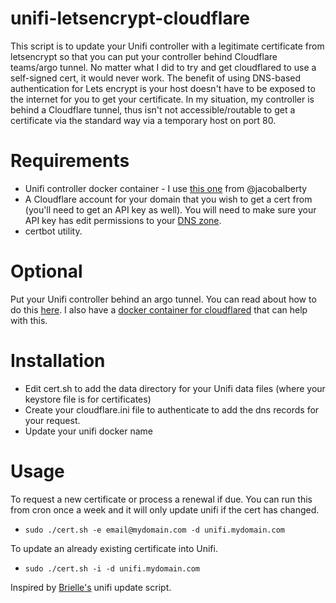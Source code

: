# unifi-letsencrypt-cloudflare
<p>

This script is to update your Unifi controller with a legitimate certificate
from letsencrypt so that you can put your controller behind Cloudflare
teams/argo tunnel. No matter what I did to try and get cloudflared to use a
self-signed cert, it would never work. The benefit of using DNS-based
authentication for Lets encrypt is your host doesn't have to be exposed to the
internet for you to get your certificate. In my situation, my controller is
behind a Cloudflare tunnel, thus isn't not accessible/routable to get a
certificate via the standard way via a temporary host on port 80. 

# Requirements
* Unifi controller docker container - I use [this one](https://hub.docker.com/r/jacobalberty/unifi/) from @jacobalberty
* A Cloudflare account for your domain that you wish to get a cert from (you'll
need to get an API key as well). You will need to make sure your API key has
edit permissions to your [DNS
zone](https://developers.cloudflare.com/api/tokens/create). 
* certbot utility. 

# Optional 
Put your Unifi controller behind an argo tunnel. You can read about how to do
this [here](https://omar2cloud.github.io/cloudflare/cloudflared/cloudflare/). I
also have a [docker container for
cloudflared](https://github.com/bdwilson/cloudflared-docker) that can help with
this.

# Installation
* Edit cert.sh to add the data directory for your Unifi data files (where your
keystore file is for certificates)
* Create your cloudflare.ini file to authenticate to add the dns records for
your request.
* Update your unifi docker name

# Usage
To request a new certificate or process a renewal if due.  You can run this
from cron once a week and it will only update unifi if the cert has changed.
* `sudo ./cert.sh -e email@mydomain.com -d unifi.mydomain.com`

To update an already existing certificate into Unifi. 
* `sudo ./cert.sh -i -d unifi.mydomain.com`

Inspired by
[Brielle's](https://source.sosdg.org/brielle/lets-encrypt-scripts/src/branch/master/gen-unifi-cert.sh) unifi update script.
